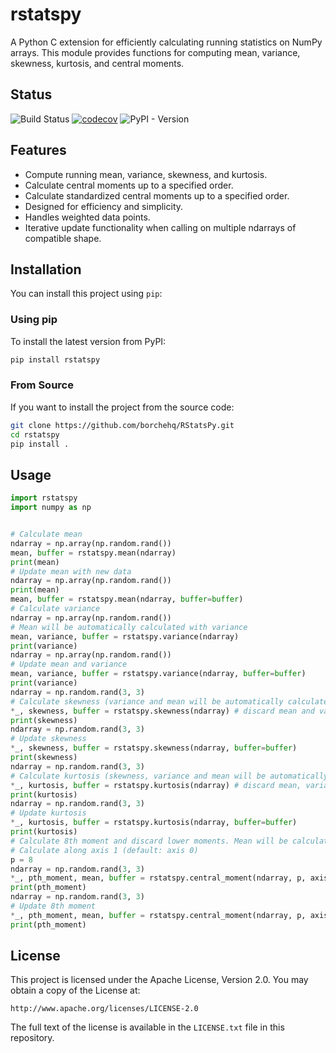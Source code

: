 # rstatspy

A Python C extension for efficiently calculating running statistics on NumPy arrays. This module provides functions for computing mean, variance, skewness, kurtosis, and central moments.

## Status
![Build Status](https://github.com/borchehq/RStatsPy/actions/workflows/ci.yml/badge.svg)
[![codecov](https://codecov.io/gh/borchehq/RStatsPy/graph/badge.svg?token=ZSESQKJEKQ)](https://codecov.io/gh/borchehq/RStatsPy)
![PyPI - Version](https://img.shields.io/pypi/v/rstatspy?label=PyPi&color=green&cacheSeconds=120&link=https%3A%2F%2Fpypi.org%2Fproject%2Frstatspy%2F)

## Features

- Compute running mean, variance, skewness, and kurtosis.
- Calculate central moments up to a specified order.
- Calculate standardized central moments up to a specified order.
- Designed for efficiency and simplicity.
- Handles weighted data points.
- Iterative update functionality when calling on multiple ndarrays of compatible shape.

## Installation

You can install this project using `pip`:

### Using pip

To install the latest version from PyPI:

```bash
pip install rstatspy
```

### From Source

If you want to install the project from the source code:

```bash
git clone https://github.com/borchehq/RStatsPy.git
cd rstatspy
pip install .
```

## Usage
```python
import rstatspy
import numpy as np


# Calculate mean
ndarray = np.array(np.random.rand())
mean, buffer = rstatspy.mean(ndarray)
print(mean)
# Update mean with new data
ndarray = np.array(np.random.rand())
print(mean)
mean, buffer = rstatspy.mean(ndarray, buffer=buffer)
# Calculate variance
ndarray = np.array(np.random.rand())
# Mean will be automatically calculated with variance
mean, variance, buffer = rstatspy.variance(ndarray)
print(variance)
ndarray = np.array(np.random.rand())
# Update mean and variance
mean, variance, buffer = rstatspy.variance(ndarray, buffer=buffer)
print(variance)
ndarray = np.random.rand(3, 3)
# Calculate skewness (variance and mean will be automatically calculated as well)
*_, skewness, buffer = rstatspy.skewness(ndarray) # discard mean and variance
print(skewness)
ndarray = np.random.rand(3, 3)
# Update skewness
*_, skewness, buffer = rstatspy.skewness(ndarray, buffer=buffer)
print(skewness)
ndarray = np.random.rand(3, 3)
# Calculate kurtosis (skewness, variance and mean will be automatically calculated as well)
*_, kurtosis, buffer = rstatspy.kurtosis(ndarray) # discard mean, variance and skewness
print(kurtosis)
ndarray = np.random.rand(3, 3)
# Update kurtosis
*_, kurtosis, buffer = rstatspy.kurtosis(ndarray, buffer=buffer)
print(kurtosis)
# Calculate 8th moment and discard lower moments. Mean will be calculated as well.
# Calculate along axis 1 (default: axis 0)
p = 8
ndarray = np.random.rand(3, 3)
*_, pth_moment, mean, buffer = rstatspy.central_moment(ndarray, p, axis=1)
print(pth_moment)
ndarray = np.random.rand(3, 3)
# Update 8th moment
*_, pth_moment, mean, buffer = rstatspy.central_moment(ndarray, p, axis=1, buffer=buffer)
print(pth_moment)
```

## License

This project is licensed under the Apache License, Version 2.0. You may obtain a copy of the License at:

    http://www.apache.org/licenses/LICENSE-2.0

The full text of the license is available in the `LICENSE.txt` file in this repository.